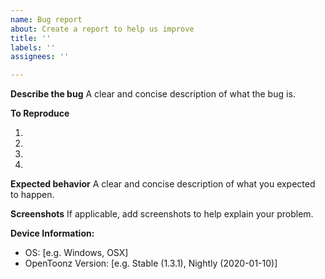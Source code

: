 ```yaml
---
name: Bug report
about: Create a report to help us improve
title: ''
labels: ''
assignees: ''

---
```


<!-- Please search for existing issues to avoid creating duplicates. -->
<!-- And please test using the latest nightly build to make sure your issue has not already been fixed: https://github.com/opentoonz/opentoonz/releases/tag/nightly/ -->

**Describe the bug**
A clear and concise description of what the bug is.

**To Reproduce**
<!-- List steps to reproduce the behavior. -->
1.
2.
3.
4.

**Expected behavior**
A clear and concise description of what you expected to happen.

**Screenshots**
If applicable, add screenshots to help explain your problem.

**Device Information:**
 - OS: [e.g. Windows, OSX]
 - OpenToonz Version: [e.g. Stable (1.3.1), Nightly (2020-01-10)]
